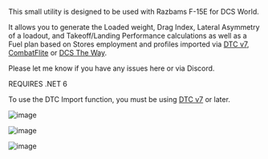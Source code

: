
This small utility is designed to be used with Razbams F-15E for DCS World. 

It allows you to generate the Loaded weight, Drag Index, Lateral Asymmetry of a loadout, and Takeoff/Landing Performance calculations as well as a Fuel plan based on Stores employment and profiles imported via [DTC v7](https://github.com/the-paid-actor/dcs-dtc), [CombatFlite](https://www.combatflite.com/) or [DCS The Way](https://github.com/aronCiucu/DCSTheWay). 

Please let me know if you have any issues here or via Discord. 

REQUIRES .NET 6

To use the DTC Import function, you must be using [DTC v7](https://github.com/the-paid-actor/dcs-dtc)
 or later. 
 
![image](https://github.com/crazydunc/F-15E-Strike-Eagle-Performance-Calculator/assets/12380846/fc7762c4-c1d6-40e3-bf21-20fcf083f841)

![image](https://github.com/crazydunc/F-15E-Strike-Eagle-Performance-Calculator/assets/12380846/d6981787-42e1-4232-8c5d-9b8da575f0db)

![image](https://github.com/crazydunc/F-15E-Strike-Eagle-Performance-Calculator/assets/12380846/85880841-5b9a-4f60-81b0-62d826b7f85e)
